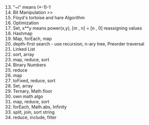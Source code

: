 13. "~i" means (*-1)-1
191. Bit Manipulation >>
234. Floyd's tortoise and hare Algorithm
383. Optimization
202. Set, x**y means power(x,y), [m , n] = [n , 0] reassigning values
412. Hashmap
496. Map, forEach, map
589. depth-first search - use recursion, n-ary tree, Preorder traversal
876. Linked List
976. sort, array
1337. map, reduce, sort
1342. Binary Numbers
1232. reduce
1281. map
1491. toFixed, reduce, sort
1502. Set, array
1523. Ternary, Math.floor
1588. own math algo
1672. map, reduce, sort
1779. forEach, Math.abs, Infinity
1790. split, join, sort string
1822. reduce, include, filter